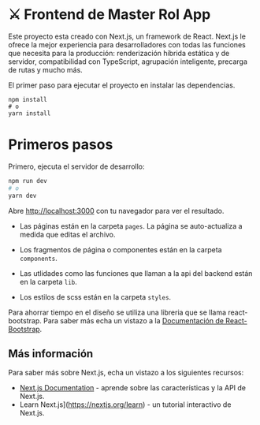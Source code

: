# ⚔️ Frontend de Master Rol App

Este proyecto esta creado con Next.js, un framework de React. Next.js le ofrece la mejor experiencia para desarrolladores con todas las funciones que necesita para la producción: renderización híbrida estática y de servidor, compatibilidad con TypeScript, agrupación inteligente, precarga de rutas y mucho más.

El primer paso para ejecutar el proyecto en instalar las dependencias.

```
npm install
# o
yarn install
```

# Primeros pasos

Primero, ejecuta el servidor de desarrollo:

```bash
npm run dev
# o
yarn dev
```

Abre [http://localhost:3000](http://localhost:3000) con tu navegador para ver el resultado.

- Las páginas están en la carpeta `pages`. La página se auto-actualiza a medida que editas el archivo.

- Los fragmentos de página o componentes están en la carpeta `components`.

- Las utlidades como las funciones que llaman a la api del backend están en la carpeta `lib`.

- Los estilos de scss están en la carpeta `styles`.

Para ahorrar tiempo en el diseño se utiliza una libreria que se llama react-bootstrap. Para saber más echa un vistazo a la [Documentación de React-Bootstrap](https://react-bootstrap.github.io/).

## Más información

Para saber más sobre Next.js, echa un vistazo a los siguientes recursos:

- [Next.js Documentation](https://nextjs.org/docs) - aprende sobre las características y la API de Next.js.
- Learn Next.js](https://nextjs.org/learn) - un tutorial interactivo de Next.js.

